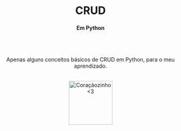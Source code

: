<div align="center">
  <h1>CRUD</h1>
  <h4>Em Python</h4>
</div>

<br><br>

<p align="center">Apenas alguns conceitos básicos de CRUD em Python, para o meu aprendizado.</p>

<br>

<div align="center">
  <img src="https://cdn-icons-png.flaticon.com/512/15500/15500036.png" alt="Coraçãozinho <3" width=115>
</div>
